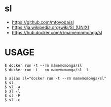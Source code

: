 # sl

* https://github.com/mtoyoda/sl
* https://ja.wikipedia.org/wiki/Sl_(UNIX)
* https://hub.docker.com/r/mamemomonga/sl

# USAGE

	$ docker run -t --rm mamemomonga/sl
	$ docker run -t --rm mamemomonga/sl -l

	$ alias sl="docker run -t --rm mamemomonga/sl"
	$ sl
	$ sl -a
	$ sl -l
	$ sl -F
	$ sl -c

